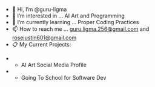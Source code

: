 - 👋 Hi, I’m @guru-ligma
- 👀 I’m interested in ... AI Art and Programming
- 🌱 I’m currently learning ... Proper Coding Practices
- 📫 How to reach me ... guru.ligma.256@gmail.com and rosejustin601@gmail.com
- 📋 My Current Projects:
* * AI Art Social Media Profile
* * Going To School for Software Dev
